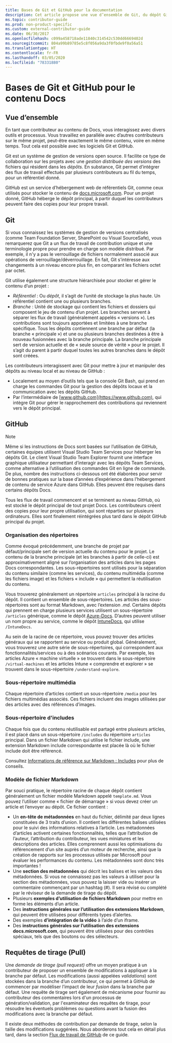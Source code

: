 ```yaml
---
title: Bases de Git et GitHub pour la documentation
description: Cet article propose une vue d’ensemble de Git, du dépôt GitHub et de la façon dont le contenu est organisé. Il décrit aussi les conventions de nommage utilisées pour docs.microsoft.com.
ms.topic: contributor-guide
ms.prod: non-product-specific
ms.custom: external-contributor-guide
ms.date: 06/30/2017
ms.openlocfilehash: c099a458718ade11840c314542c530dd6669402d
ms.sourcegitcommit: 804a99b89785e5c8f056a9da3f0fbde9f0a56a51
ms.translationtype: HT
ms.contentlocale: fr-FR
ms.lasthandoff: 03/05/2020
ms.locfileid: "78331880"
---
```

# <a name="git-and-github-essentials-for-docs"></a>Bases de Git et GitHub pour le contenu Docs

## <a name="overview"></a>Vue d’ensemble

En tant que contributeur au contenu de Docs, vous interagissez avec divers outils et processus. Vous travaillez en parallèle avec d’autres contributeurs sur le même projet, peut-être exactement le même contenu, voire en même temps. Tout cela est possible avec les logiciels Git et GitHub.

Git est un système de gestion de versions open source. Il facilite ce type de collaboration sur les projets avec une *gestion distribuée des versions* des fichiers qui résident dans les *dépôts*. En substance, Git permet d’intégrer des flux de travail effectués par plusieurs contributeurs au fil du temps, pour un référentiel donné.

GitHub est un service d’hébergement web de référentiels Git, comme ceux utilisés pour stocker le contenu de [docs.microsoft.com](https://docs.microsoft.com). Pour un projet donné, GitHub héberge le dépôt principal, à partir duquel les contributeurs peuvent faire des copies pour leur propre travail.

## <a name="git"></a>Git

Si vous connaissez les systèmes de gestion de versions centralisés (comme Team Foundation Server, SharePoint ou Visual SourceSafe), vous remarquerez que Git a un flux de travail de contribution unique et une terminologie propre pour prendre en charge son modèle distribué. Par exemple, il n'y a pas le verrouillage de fichiers normalement associé aux opérations de verrouillage/déverrouillage. En fait, Git s’intéresse aux changements à un niveau encore plus fin, en comparant les fichiers octet par octet.

Git utilise également une structure hiérarchisée pour stocker et gérer le contenu d’un projet :

- *Référentiel* : Ou *dépôt*, il s’agit de l’unité de stockage la plus haute. Un référentiel contient une ou plusieurs branches.
- *Branche* : Unité de stockage qui contient les fichiers et dossiers qui composent le jeu de contenu d’un projet. Les branches servent à séparer les flux de travail (généralement appelés « versions »). Les contributions sont toujours apportées et limitées à une branche spécifique. Tous les dépôts contiennent une branche par défaut (la branche « principale ») et une ou plusieurs branches destinées à être à nouveau fusionnées avec la branche principale. La branche principale sert de version actuelle et de « seule source de vérité » pour le projet. Il s’agit du parent à partir duquel toutes les autres branches dans le dépôt sont créées.

Les contributeurs interagissent avec Git pour mettre à jour et manipuler des dépôts au niveau local et au niveau de GitHub :

- Localement au moyen d’outils tels que la console Git Bash, qui prend en charge les commandes Git pour la gestion des dépôts locaux et la communication avec les dépôts GitHub.
- Par l’intermédiaire de [www.github.com](https://www.github.com), qui intègre Git pour gérer le rapprochement des contributions qui reviennent vers le dépôt principal.

## <a name="github"></a>GitHub

> [!NOTE]
> Même si les instructions de Docs sont basées sur l’utilisation de GitHub, certaines équipes utilisent Visual Studio Team Services pour héberger les dépôts Git. Le client Visual Studio Team Explorer fournit une interface graphique utilisateur permettant d’interagir avec les dépôts Team Services, comme alternative à l’utilisation des commandes Git en ligne de commande.
> </br>
> De plus, nombre des instructions ci-dessous ont été élaborées pour servir de bonnes pratiques sur la base d’années d’expérience dans l’hébergement de contenu de service Azure dans GitHub. Elles peuvent être requises dans certains dépôts Docs.

Tous les flux de travail commencent et se terminent au niveau GitHub, où est stocké le dépôt principal de tout projet Docs. Les contributeurs créent des copies pour leur propre utilisation, qui sont réparties sur plusieurs ordinateurs. Elles sont finalement réintégrées plus tard dans le dépôt GitHub principal du projet.

### <a name="directory-organization"></a>Organisation des répertoires

Comme évoqué précédemment, une branche de projet par défaut/principale sert de version actuelle du contenu pour le projet. Le contenu de la branche principale (et les branches à partir de celle-ci) est approximativement aligné sur l’organisation des articles dans les pages Docs correspondantes. Les sous-répertoires sont utilisés pour la séparation du contenu similaire (comme les services), du contenu multimédia (comme les fichiers image) et les fichiers « include » qui permettent la réutilisation du contenu.

Vous trouverez généralement un répertoire `articles` principal à la racine du dépôt. Il contient un ensemble de sous-répertoires. Les articles des sous-répertoires sont au format Markdown, avec l’extension *.md*. Certains dépôts qui prennent en charge plusieurs services utilisent un sous-répertoire `/articles` générique, comme le dépôt [Azure-Docs](https://github.com/MicrosoftDocs/Azure-Docs). D’autres peuvent utiliser un nom propre au service, comme le dépôt [IntuneDocs](https://github.com/MicrosoftDocs/IntuneDocs), qui utilise `/IntuneDocs`.

Au sein de la racine de ce répertoire, vous pouvez trouver des articles généraux qui se rapportent au service ou produit global. Généralement, vous trouverez une autre série de sous-répertoires, qui correspondent aux fonctionnalités/services ou à des scénarios courants. Par exemple, les articles Azure « machine virtuelle » se trouvent dans le sous-répertoire `/virtual-machines` et les articles Intune « comprendre et explorer » se trouvent dans le sous-répertoire `/understand-explore`.

### <a name="media-subdirectory"></a>Sous-répertoire multimédia

Chaque répertoire d’articles contient un sous-répertoire `/media` pour les fichiers multimédias associés. Ces fichiers incluent des images utilisées par des articles avec des références d’images.

### <a name="includes-subdirectory"></a>Sous-répertoire d'includes

Chaque fois que du contenu réutilisable est partagé entre plusieurs articles, il est placé dans un sous-répertoire `/includes` du répertoire `articles` principal. Dans un fichier Markdown qui utilise le fichier include, une extension Markdown include correspondante est placée là où le fichier include doit être référencé.

Consultez [Informations de référence sur Markdown : Includes](markdown-reference.md#included-markdown-files) pour plus de conseils.

### <a name="markdown-file-template"></a>Modèle de fichier Markdown

Par souci pratique, le répertoire racine de chaque dépôt contient généralement un fichier modèle Markdown appelé `template.md`. Vous pouvez l’utiliser comme « fichier de démarrage » si vous devez créer un article et l’envoyer au dépôt. Ce fichier contient :

- Un **en-tête de métadonnées** en haut du fichier, délimité par deux lignes constituées de 3 traits d’union. Il contient les différentes balises utilisées pour le suivi des informations relatives à l’article. Les métadonnées d’articles activent certaines fonctionnalités, telles que l’attribution de l’auteur, l’attribution du contributeur, les vues miniatures et les descriptions des articles. Elles comprennent aussi les optimisations du référencement d’un site auprès d’un moteur de recherche, ainsi que la création de rapports sur les processus utilisés par Microsoft pour évaluer les performances du contenu. Les métadonnées sont donc très importantes !
- Une **section des métadonnées** qui décrit les balises et les valeurs des métadonnées. Si vous ne connaissez pas les valeurs à utiliser pour la section des métadonnées, vous pouvez la laisser vide ou insérer un commentaire commençant par un hashtag (#). Il sera révisé ou complété par le réviseur de la demande de tirage du dépôt.
- Plusieurs **exemples d’utilisation de fichiers Markdown** pour mettre en forme les éléments d’un article.
- Des **instructions générales sur l’utilisation des extensions Markdown**, qui peuvent être utilisées pour différents types d’alertes.
- Des exemples **d’intégration de la vidéo** à l’aide d’un iframe.
- Des **instructions générales sur l’utilisation des extensions docs.microsoft.com**, qui peuvent être utilisées pour des contrôles spéciaux, tels que des boutons ou des sélecteurs.

## <a name="pull-requests"></a>Requêtes de tirage (Pull)

Une *demande de tirage (pull request)* offre un moyen pratique à un contributeur de proposer un ensemble de modifications à appliquer à la branche par défaut. Les modifications (aussi appelées *validations*) sont stockées dans la branche d’un contributeur, ce qui permet à GitHub de commencer par modéliser l’impact de leur *fusion* dans la branche par défaut. Une requête de tirage sert également de mécanisme pour fournir au contributeur des commentaires lors d'un processus de génération/validation, par l'examinateur des requêtes de tirage, pour résoudre les éventuels problèmes ou questions avant la fusion des modifications avec la branche par défaut.

Il existe deux méthodes de contribution par demande de tirage, selon la taille des modifications suggérées. Nous aborderons tout cela en détail plus tard, dans la section [Flux de travail de GitHub](how-to-write-workflows-major.md) de ce guide.

<!---- Reference links for Docs landing pages, associated GitHub repositories, and related Forums matrix. ------------------>
<!---- PLEASE INSERT URLS IN ASCENDING SORT ORDER, AND REMOVE LOCALE SEGMENT FROM URLS (that is, en-us) FOR LOCALIZED FORUMS! -->
<!---- NOTE: these links are saved for future use in another/new article; no longer used above in this article --->
[Visual-Studio-Page]:(https://docs.microsoft.com/en-us/visualstudio/index)
[Visual-Studio-Repo-Internal]:(https://github.com/Microsoft/vsdocs)
[Visual-Studio-Repo-External]:(https://github.com/Microsoft/visualstudio-docs)
[Visual-Studio-SO]: (https://stackoverflow.com/search?q=Visual+Studio+2017)
[Dotnet-Page]: https://docs.microsoft.com/dotnet
[Dotnet-Core-Page]: https://docs.microsoft.com/dotnet/articles/welcome
[Dotnet-Core-Repo]: https://github.com/dotnet/docs
[EM-ATA-Land]: https://docs.microsoft.com/advanced-threat-analytics/
[EM-ATA-Repo]: https://github.com/Microsoft/ATADocs
[EM-AzureAD-Land]: https://docs.microsoft.com/active-directory/
[EM-AzureAD-Repo]: https://github.com/Azure/azure-content/tree/master/articles/active-directory/
[EM-AzureRMS-Land]: https://docs.microsoft.com/rights-management/
[EM-AzureRMS-Repo]: https://github.com/Microsoft/Azure-RMSDocs
[EM-Intune-Land]: https://docs.microsoft.com/intune/
[EM-Intune-Repo]: https://github.com/microsoft/intuneDocs
[EM-Land-Page]: https://docs.microsoft.com/enterprise-mobility/
[EM-Land-Repo]: https://github.com/Microsoft/EMDocs/
[EM-MFA-Land]: https://docs.microsoft.com/multi-factor-authentication/
[EM-MFA-Repo]: https://github.com/Azure/azure-content/tree/master/articles/multi-factor-authentication
[EM-MIM-Land]: https://docs.microsoft.com/microsoft-identity-manager/
[EM-MIM-Repo]: https://github.com/Microsoft/MIMDocs
[EM-RemoteApp-Land]: https://docs.microsoft.com/en-us/remoteapp/
[EM-RemoteApp-Repo]: https://github.com/Azure/azure-content/tree/master/articles/remoteapp
[Forum-MSDN-ATA]: https://social.technet.microsoft.com/Forums/en-US/home?forum=mata
[Forum-MSDN-AzureAD]: https://social.msdn.microsoft.com/Forums/en-US/home?forum=WindowsAzureAD
[Forum-MSDN-AzureRMS]: https://social.technet.microsoft.com/Forums/en-US/home?forum=rmsapps%2Crmscloud&filter=alltypes&sort=lastpostdesc
[Forum-MSDN-EM]: https://social.technet.microsoft.com/Forums/en-US/home?sort=relevancedesc&brandIgnore=True&searchTerm=Enterprise+Mobility
[Forum-MSDN-Intune]: https://social.technet.microsoft.com/Forums/en-us/home?category=microsoftintune
[Forum-MSDN-Main]: https://social.msdn.microsoft.com/Forums/home
[Forum-MSDN-MFA]: https://social.msdn.microsoft.com/Forums/en-US/home?forum=windowsazureactiveauthentication
[Forum-MSDN-MIM]: https://social.technet.microsoft.com/Forums/en-US/home?category=identitymanagement
[Forum-MSDN-RemoteApp]: https://social.technet.microsoft.com/Forums/en-US/home?filter=alltypes&brandIgnore=True&sort=relevancedesc&searchTerm=Azure+Remote+or+RemoteApp
[Forum-SO-AzureAD]: https://stackoverflow.com/questions/tagged/azure-active-directory
[Forum-SO-AzureRMS]: https://stackoverflow.com/questions/tagged/rights-management
[Forum-SO-Dotnet]: https://stackoverflow.com/questions/tagged/.net
[Forum-SO-Dotnet-Core]: https://stackoverflow.com/questions/tagged/.net-core
[Forum-SO-Main]: https://stackoverflow.com/tags
[Forum-SO-Intune]: https://stackoverflow.com/questions/tagged/intune
[Forum-SO-MFA]: https://stackoverflow.com/search?q=%5Bazure%5D+multi-factor
[Forum-SO-MIM]: https://stackoverflow.com/search?q=Microsoft+Identity+Manager
[Forum-SO-RemoteApp]: https://stackoverflow.com/questions/tagged/remoteapp
[Forum-TechNet-Main]: https://social.technet.microsoft.com/Forums/home
[Forum-Yammer-AzureRMS]: https://www.yammer.com/AskIPTeam
[Forum-Yammer-Main]: https://www.yammer.com/
